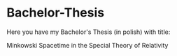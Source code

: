 # Bachelor-Thesis

Here you have my Bachelor's Thesis (in polish) with title:

Minkowski Spacetime in the Special Theory of Relativity
